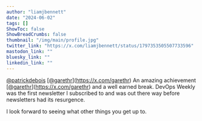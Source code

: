 ```yaml
---
author: "liamjbennett"
date: "2024-06-02"
tags: []
ShowToc: false
ShowBreadCrumbs: false
thumbnail: "/img/main/profile.jpg"
twitter_link: "https://x.com/liamjbennett/status/1797353505507733596"
mastodon_link: ""
bluesky_link: ""
linkedin_link: ""
---
```


[@patrickdebois](https://x.com/patrickdebois) [[@garethr](https://x.com/garethr)](https://x.com/garethr) An amazing achievement [[@garethr](https://x.com/garethr)](https://x.com/garethr) and a well earned break. DevOps Weekly was the first newsletter I subscribed to and was out there way before newsletters had its resurgence. 

I look forward to seeing what other things you get up to.

